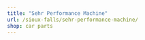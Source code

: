 ```yaml
---
title: "Sehr Performance Machine"
url: /sioux-falls/sehr-performance-machine/
shop: car parts
---
```

